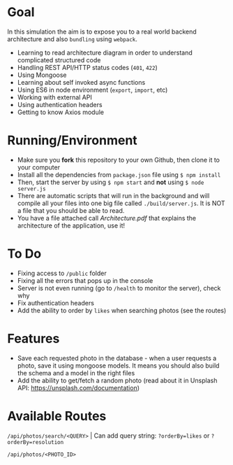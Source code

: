 # Goal

In this simulation the aim is to expose you to a real world backend architecture and also `bundling` using `webpack`.
- Learning to read architecture diagram in order to understand complicated structured code
- Handling REST API/HTTP status codes (`401`, `422`)
- Using Mongoose
- Learning about self invoked async functions
- Using ES6 in node environment (`export`, `import`, etc)
- Working with external API 
- Using authentication headers
- Getting to know Axios module

# Running/Environment

- Make sure you **fork** this repository to your own Github, then clone it to your computer
- Install all the dependencies from `package.json` file using `$ npm install `
- Then, start the server by using `$ npm start` and **not** using `$ node server.js`
- There are automatic scripts that will run in the background and will compile all your
files into one big file called `./build/server.js`.
It is NOT a file that you should be able to read.
- You have a file attached call _Architecture.pdf_ that explains the architecture of the application, use it!

# To Do

- Fixing access to `/public` folder
- Fixing all the errors that pops up in the console
- Server is not even running (go to `/health` to monitor the server), check why
- Fix authentication headers
- Add the ability to order by `likes` when searching photos (see the routes)

# Features

- Save each requested photo in the database - when a user requests a photo, save it using mongoose models. It means you should also build the schema and a model in the right files
- Add the ability to get/fetch a random photo (read about it in Unsplash API: https://unsplash.com/documentation)

# Available Routes
`/api/photos/search/<QUERY>` | Can add query string: `?orderBy=likes` or `?orderBy=resolution`
 
`/api/photos/<PHOTO_ID>`

